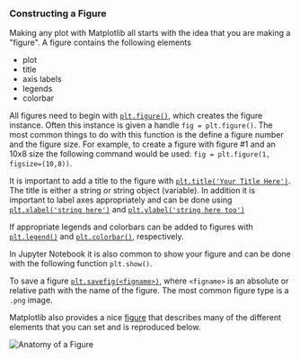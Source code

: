 ### Constructing a Figure

Making any plot with Matplotlib all starts with the idea that you are making a "figure". A figure contains the following elements
* plot
* title
* axis labels
* legends
* colorbar

All figures need to begin with [`plt.figure()`](https://matplotlib.org/api/pyplot_api.html#matplotlib.pyplot.figure), which creates the figure instance. Often this instance is given a handle `fig = plt.figure()`. The most common things to do with this function is the define a figure number and the figure size. For example, to create a figure with figure \#1 and an 10x8 size the following command would be used: `fig = plt.figure(1, figsize=(10,8))`.

It is important to add a title to the figure with [`plt.title('Your Title Here')`](https://matplotlib.org/api/pyplot_api.html#matplotlib.pyplot.title). The title is either a string or string object (variable). In addition it is important to label axes appropriately and can be done using [`plt.xlabel('string here')`](https://matplotlib.org/api/pyplot_api.html#matplotlib.pyplot.xlabel) and [`plt.ylabel('string here too')`](https://matplotlib.org/api/pyplot_api.html#matplotlib.pyplot.ylabel)

If appropriate legends and colorbars can be added to figures with [`plt.legend()`](https://matplotlib.org/api/pyplot_api.html#matplotlib.pyplot.legend) and [`plt.colorbar()`](https://matplotlib.org/api/pyplot_api.html#matplotlib.pyplot.colorbar), respectively.

In Jupyter Notebook it is also common to show your figure and can be done with the following function `plt.show()`.

To save a figure [`plt.savefig(<figname>)`](https://matplotlib.org/api/pyplot_api.html#matplotlib.pyplot.savefig), where `<figname>` is an absolute or relative path with the name of the figure. The most common figure type is a `.png` image.

Matplotlib also provides a nice [figure](https://matplotlib.org/mpl_examples/showcase/anatomy.png) that describes many of the different elements that you can set and is reproduced below.

![Anatomy of a Figure](https://matplotlib.org/mpl_examples/showcase/anatomy.png)
